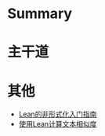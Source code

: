 # Summary

# 主干道



# 其他
  - [Lean的非形式化入门指南](./Lean的非形式化入门指南.md)
  - [使用Lean计算文本相似度](./使用Lean计算文本相似度.md)